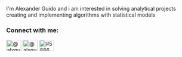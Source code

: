 I'm Alexander Guido and i am interested in solving analytical projects creating and implementing algorithms with
statistical models

<h3 align="left">Connect with me:</h3>
<p align="left">
<a href="https://twitter.com/@alxguido" target="blank"><img align="center" src="https://cdn.jsdelivr.net/npm/simple-icons@3.0.1/icons/twitter.svg" alt="@alxguido" height="30" width="40" /></a>
<a href="https://instagram.com/alxguido" target="blank"><img align="center" src="https://cdn.jsdelivr.net/npm/simple-icons@3.0.1/icons/instagram.svg" alt="@alxguido" height="30" width="40" /></a>
<a href="https://discord.gg/#5886" target="blank"><img align="center" src="https://cdn.jsdelivr.net/npm/simple-icons@3.0.1/icons/discord.svg" alt="#5886" height="30" width="40" /></a>
</p>


<!---
AlexGuido/AlexGuido is a ✨ special ✨ repository because its `README.md` (this file) appears on your GitHub profile.
You can click the Preview link to take a look at your changes.
--->
